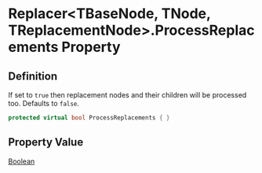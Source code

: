 # Replacer&lt;TBaseNode, TNode, TReplacementNode&gt;.ProcessReplacements Property
## Definition

If set to `true` then replacement nodes and their children will be processed too. Defaults to `false`.

```c#
protected virtual bool ProcessReplacements { }
```

## Property Value

[Boolean](https://learn.microsoft.com/en-gb/dotnet/api/System.Boolean)
